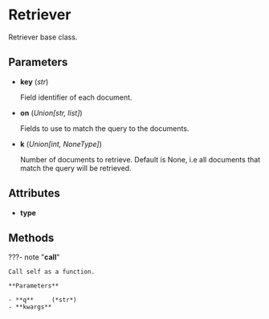 # Retriever

Retriever base class.



## Parameters

- **key** (*str*)

    Field identifier of each document.

- **on** (*Union[str, list]*)

    Fields to use to match the query to the documents.

- **k** (*Union[int, NoneType]*)

    Number of documents to retrieve. Default is None, i.e all documents that match the query will be retrieved.


## Attributes

- **type**



## Methods

???- note "__call__"

    Call self as a function.

    **Parameters**

    - **q**     (*str*)    
    - **kwargs**    
    
